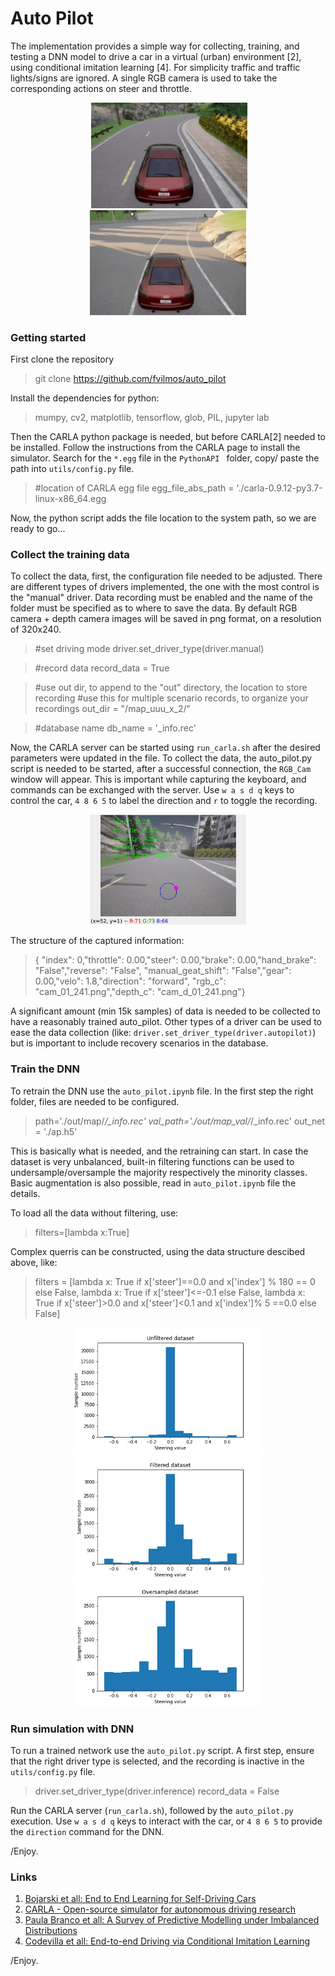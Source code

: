 # Auto Pilot

The implementation provides a simple way for collecting, training, and testing a DNN model to drive a car in a virtual (urban) environment [2], using conditional imitation learning [4]. For simplicity traffic and traffic lights/signs are ignored. A single RGB camera is used to take the corresponding actions on steer and throttle.

<p align="center"> 
  <img src="./info/1.gif" alt="" width="250"></a>
  <img src="./info/2.gif" alt="" width="250"></a>
  <img src="./info/3.gif" alt="" width="250"></a>
</p>


### Getting started

First clone the repository
>git clone https://github.com/fvilmos/auto_pilot

Install the dependencies for python:
>mumpy, cv2, matplotlib, tensorflow, glob, PIL, jupyter lab

Then the CARLA python package is needed, but before CARLA[2] needed to be installed. Follow the instructions from the CARLA page to install the simulator. Search for the `*.egg` file in the `PythonAPI ` folder, copy/ paste the path into `utils/config.py` file.


> #location of CARLA egg file
> egg_file_abs_path = './carla-0.9.12-py3.7-linux-x86_64.egg

Now, the python script adds the file location to the system path, so we are ready to go...

### Collect the training data
To collect the data, first, the configuration file needed to be adjusted. There are different types of drivers implemented, the one with the most control is the "manual" driver. Data recording must be enabled and the name of the folder must be specified as to where to save the data. By default RGB camera + depth camera images will be saved in png format, on a resolution of 320x240.

> #set driving mode
> driver.set_driver_type(driver.manual)

>#record data
>record_data = True

> #use out dir, to append to the "out" directory, the location to store recording
> #use this for multiple scenario records, to organize your recordings
> out_dir = "/map_uuu_x_2/"

> #database name
> db_name = '_info.rec'

Now, the CARLA server can be started using `run_carla.sh` after the desired parameters were updated in the file. To collect the data, the auto_pilot.py script is needed to be started, after a successful connection, the `RGB_Cam` window will appear. This is important while capturing the keyboard, and commands can be exchanged with the server. Use `w a s d q` keys to control the car, `4 8 6 5` to label the direction and `r` to toggle the recording.

<p align="center"> 
  <img src="./info/RGB_cam.gif" alt="" width="250"></a>
</p>

The structure of the captured information:

>{ "index": 0,"throttle": 0.00,"steer": 0.00,"brake": 0.00,"hand_brake": "False","reverse": "False",
>"manual_geat_shift": "False","gear": 0.00,"velo": 1.8,"direction": "forward",
>"rgb_c": "cam_01_241.png","depth_c": "cam_d_01_241.png"}

A significant amount (min 15k samples) of data is needed to be collected to have a reasonably trained auto_pilot. Other types of a driver can be used to ease the data collection (like: `driver.set_driver_type(driver.autopilot)`) but is important to include recovery scenarios in the database.


### Train the DNN

To retrain the DNN use the `auto_pilot.ipynb` file. In the first step the right folder, files are needed to be configured.

> path='./out/map/*/_info.rec'
> val_path='./out/map_val/*/_info.rec'
> out_net = './ap.h5'

This is basically what is needed, and the retraining can start. In case the dataset is very unbalanced, built-in filtering functions can be used to undersample/oversample the majority respectively the minority classes. Basic augmentation is also possible, read in `auto_pilot.ipynb` file the details.

To load all the data without filtering, use:
> filters=[lambda x:True]
>
Complex querris can be constructed, using the data structure descibed above, like:
> filters = [lambda x: True if x['steer']==0.0 and x['index'] % 180 == 0 else False,
>            lambda x: True if x['steer']<=-0.1 else False,
>            lambda x: True if x['steer']>0.0 and x['steer']<0.1 and x['index']% 5 ==0.0 else False]

<p align="center"> 
  <img src="./info/unfiltered_data.png" alt="" width="300"></a>
  <img src="./info/filtered_data.png" alt="" width="300"></a>
  <img src="./info/oversampled_data.png" alt="" width="300"></a>
</p>

### Run simulation with DNN

To run a trained network use the `auto_pilot.py` script. A first step, ensure that the right driver type is selected, and the recording is inactive in the `utils/config.py` file.
> driver.set_driver_type(driver.inference)
> record_data = False

Run the CARLA server (`run_carla.sh`), followed by the `auto_pilot.py` execution. Use `w a s d q` keys to interact with the car, or `4 8 6 5` to provide the `direction` command for the DNN.

/Enjoy.


### Links

1. [Bojarski et all: End to End Learning for Self-Driving Cars](https://arxiv.org/pdf/1604.07316.pdf)
2. [CARLA - Open-source simulator for autonomous driving research](https://carla.org/)
3. [Paula Branco et all: A Survey of Predictive Modelling under Imbalanced Distributions](https://arxiv.org/pdf/1505.01658.pdf)
4. [Codevilla et all: End-to-end Driving via Conditional Imitation Learning](https://arxiv.org/pdf/1710.02410.pdf)


/Enjoy.
